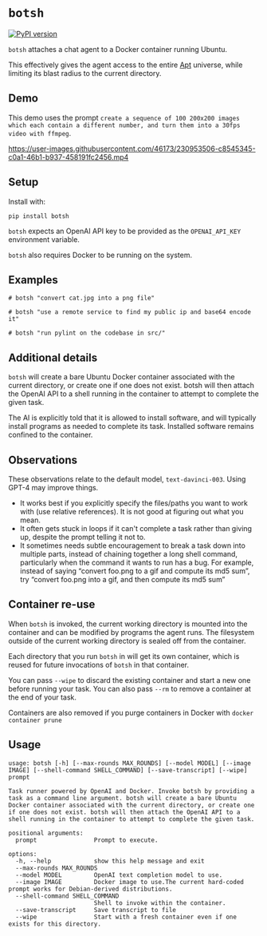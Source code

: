 # `botsh`

[![PyPI version](https://badge.fury.io/py/botsh.svg)](https://badge.fury.io/py/botsh)

`botsh` attaches a chat agent to a Docker container running Ubuntu.

This effectively gives the agent access to the entire [Apt](https://wiki.debian.org/Apt)
universe, while limiting its blast radius to the current directory.

## Demo

This demo uses the prompt `create a sequence of 100 200x200 images which each contain a different number, and turn them into a 30fps video with ffmpeg`.

https://user-images.githubusercontent.com/46173/230953506-c8545345-c0a1-46b1-b937-458191fc2456.mp4

## Setup

Install with:

    pip install botsh

`botsh` expects an OpenAI API key to be provided as the `OPENAI_API_KEY`
environment variable.

`botsh` also requires Docker to be running on the system.

## Examples

    # botsh "convert cat.jpg into a png file"

    # botsh "use a remote service to find my public ip and base64 encode it"

    # botsh "run pylint on the codebase in src/"

## Additional details

`botsh` will create a bare Ubuntu Docker container associated with
the current directory, or create one if one does not exist. botsh
will then attach the OpenAI API to a shell running in the container
to attempt to complete the given task.

The AI is explicitly told that it is allowed to install software,
and will typically install programs as needed to complete its task.
Installed software remains confined to the container.

## Observations

These observations relate to the default model, `text-davinci-003`. Using GPT-4 may improve things.

- It works best if you explicitly specify the files/paths you want to work with (use relative references).
  It is not good at figuring out what you mean.
- It often gets stuck in loops if it can't complete a task rather than giving up, despite the prompt
  telling it not to.
- It sometimes needs subtle encouragement to break a task down into multiple parts, instead of chaining together
  a long shell command, particularly when the command it wants to run has a bug. For example, instead of
  saying “convert foo.png to a gif and compute its md5 sum”, try “convert foo.png into a gif, and then compute
  its md5 sum”

## Container re-use

When `botsh` is invoked, the current working directory is mounted
into the container and can be modified by programs the agent runs.
The filesystem outside of the current working directory is sealed
off from the container.

Each directory that you run `botsh` in will get its own container,
which is reused for future invocations of `botsh` in that container.

You can pass `--wipe` to discard the existing container and start a
new one before running your task. You can also pass `--rm` to remove
a container at the end of your task.

Containers are also removed if you purge containers in Docker with
`docker container prune`

## Usage

```
usage: botsh [-h] [--max-rounds MAX_ROUNDS] [--model MODEL] [--image IMAGE] [--shell-command SHELL_COMMAND] [--save-transcript] [--wipe] prompt

Task runner powered by OpenAI and Docker. Invoke botsh by providing a task as a command line argument. botsh will create a bare Ubuntu Docker container associated with the current directory, or create one if one does not exist. botsh will then attach the OpenAI API to a shell running in the container to attempt to complete the given task.

positional arguments:
  prompt                Prompt to execute.

options:
  -h, --help            show this help message and exit
  --max-rounds MAX_ROUNDS
  --model MODEL         OpenAI text completion model to use.
  --image IMAGE         Docker image to use.The current hard-coded prompt works for Debian-derived distributions.
  --shell-command SHELL_COMMAND
                        Shell to invoke within the container.
  --save-transcript     Save transcript to file
  --wipe                Start with a fresh container even if one exists for this directory.
```
